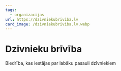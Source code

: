 ```yaml
---
tags:
  - organizacijas
url: https://dzivniekubriviba.lv
card_image: /dzivniekubriviba.lv.webp
---
```


# Dzīvnieku brīvība

Biedrība, kas iestājas par labāku pasauli dzīvniekiem
